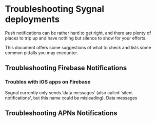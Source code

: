 # Troubleshooting Sygnal deployments

Push notifications can be rather hard to get right, and there are plenty of
places to trip up and have nothing but silence to show for your efforts.

This document offers some suggestions of what to check and lists some common
pitfalls you may encounter.


## Troubleshooting Firebase Notifications

### Troubles with iOS apps on Firebase

Sygnal currently only sends 'data messages' (also called 'silent notifications',
but this name could be misleading). Data messages


## Troubleshooting APNs Notifications


